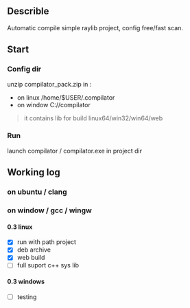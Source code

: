 ## Describle
Automatic compile simple raylib project,
config free/fast scan.

## Start
### Config dir 
unzip compilator_pack.zip in :
- on linux /home/$USER/.compilator
- on window C://compilator
> it contains lib for build linux64/win32/win64/web

### Run
launch compilator / compilator.exe in project dir 

## Working log
### on ubuntu / clang
### on window / gcc / wingw
#### 0.3 linux
- [x] run with path project
- [x] deb archive
- [x] web build
- [ ] full suport c++ sys lib
#### 0.3 windows
- [ ] testing

